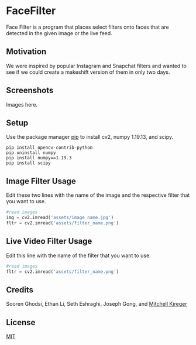# FaceFilter

Face Filter is a program that places select filters onto faces that are detected in the given image or the live feed.

## Motivation
We were inspired by popular Instagram and Snapchat filters and wanted to see if we could create a makeshift version of them in only two days.

## Screenshots
Images here.

## Setup
Use the package manager [pip](https://pip.pypa.io/en/stable/) to install cv2, numpy 1.19.13, and scipy.
```
pip install opencv-contrib-python
pip uninstall numpy
pip install numpy==1.19.3
pip install scipy
```

## Image Filter Usage
Edit these two lines with the name of the image and the respective filter that you want to use.
```python
#read images
img = cv2.imread('assets/image_name.jpg')
fltr = cv2.imread('assets/filter_name.png')
``` 

## Live Video Filter Usage
Edit this line with the name of the filter that you want to use.
```python
#read images
fltr = cv2.imread('assets/filter_name.png')
``` 

## Credits
Sooren Ghodsi, Ethan Li, Seth Eshraghi, Joseph Gong, and [Mitchell Kireger](https://towardsdatascience.com/how-to-make-your-own-instagram-filter-with-facial-recognition-from-scratch-using-python-d3a42029e65b)

## License
[MIT](https://choosealicense.com/licenses/mit/)

